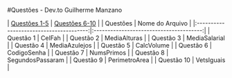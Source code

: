 #Questões - Dev.to Guilherme Manzano

| [Questões 1-5](https://dev.to/guilhermemanzano/lista-de-exercicios-basicos-em-java-parte-1-5f0l) |
[Questões 6-10](https://dev.to/guilhermemanzano/lista-de-exercicios-faceis-em-java-parte-2-4j4c) |
| Questões | Nome do Arquivo |
|:---------------------------------------:|:---------------------------------------:|
| Questão 1 | CelFah |
| Questão 2 | MediaAlturas |
| Questão 3 | MediaSalarial |
| Questão 4 | MediaAzulejos |
| Questão 5 | CalcVolume |
| Questão 6 | CodigoSenha |
| Questão 7 | NumsPrimos |
| Questão 8 | SegundosPassaram |
| Questão 9 | PerimetroArea |
| Questão 10 | VetsIguais |